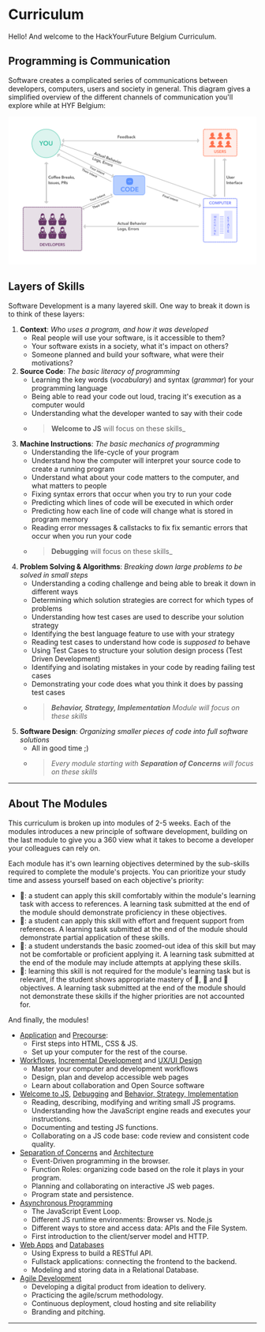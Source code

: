 # Curriculum

Hello! And welcome to the HackYourFuture Belgium Curriculum.

<!-- ## Student Persona

Who is this class for?

base-level requirements:

- good-enough english
- written communication skills (write a tidy and coherent email, follow written instructions, ... ?)
- basic computer skills (files, applications, ... ?)
- _minimum_ 35 hours per week to study
- a reliable internet connection and place to study

--- -->

## Programming is Communication

Software creates a complicated series of communications between developers, computers, users and society in general. This diagram gives a simplified overview of the different channels of communication you'll explore while at HYF Belgium:

![rhetorical situation](./rhetorical-situation.png)

## Layers of Skills

Software Development is a many layered skill. One way to break it down is to think of these layers:

1. **Context**: _Who uses a program, and how it was developed_
   - Real people will use your software, is it accessible to them?
   - Your software exists in a society, what it's impact on others?
   - Someone planned and build your software, what were their motivations?
2. **Source Code**: _The basic literacy of programming_
   - Learning the key words (_vocabulary_) and syntax (_grammar_) for your programming language
   - Being able to read your code out loud, tracing it's execution as a computer would
   - Understanding what the developer wanted to say with their code
   - > **Welcome to JS** will focus on these skills\_
3. **Machine Instructions**: _The basic mechanics of programming_
   - Understanding the life-cycle of your program
   - Understand how the computer will interpret your source code to create a running program
   - Understand what about your code matters to the computer, and what matters to people
   - Fixing syntax errors that occur when you try to run your code
   - Predicting which lines of code will be executed in which order
   - Predicting how each line of code will change what is stored in program memory
   - Reading error messages & callstacks to fix fix semantic errors that occur when you run your code
   - > **Debugging** will focus on these skills\_
4. **Problem Solving & Algorithms**: _Breaking down large problems to be solved in small steps_
   - Understanding a coding challenge and being able to break it down in different ways
   - Determining which solution strategies are correct for which types of problems
   - Understanding how test cases are used to describe your solution strategy
   - Identifying the best language feature to use with your strategy
   - Reading test cases to understand how code is _supposed to_ behave
   - Using Test Cases to structure your solution design process (Test Driven Development)
   - Identifying and isolating mistakes in your code by reading failing test cases
   - Demonstrating your code does what you think it does by passing test cases
   - > _**Behavior, Strategy, Implementation** Module will focus on these skills_
5. **Software Design**: _Organizing smaller pieces of code into full software solutions_
   - All in good time ;)
   - > _Every module starting with **Separation of Concerns** will focus on these skills_

<!-- 1. **User Experience**:
2. **Larger Impact**
3. **Source Code**:
4. **Machine Instructions**:
5. **Problem Solving & Algorithms**:
6. **Software Design**: -->

---

## About The Modules

This curriculum is broken up into modules of 2-5 weeks. Each of the modules introduces a new principle of software development, building on the last module to give you a 360 view what it takes to become a developer your colleagues can rely on.

Each module has it's own learning objectives determined by the sub-skills required to complete the module's projects. You can prioritize your study time and assess yourself based on each objective's priority:

- 🥚: a student can apply this skill comfortably within the module's learning task with access to references. A learning task submitted at the end of the module should demonstrate proficiency in these objectives.
- 🐣: a student can apply this skill with effort and frequent support from references. A learning task submitted at the end of the module should demonstrate partial application of these skills.
- 🐥: a student understands the basic zoomed-out idea of this skill but may not be comfortable or proficient applying it. A learning task submitted at the end of the module may include attempts at applying these skills.
- 🐔: learning this skill is not required for the module's learning task but is relevant, if the student shows appropriate mastery of 🥚, 🐣 and 🐥 objectives. A learning task submitted at the end of the module should not demonstrate these skills if the higher priorities are not accounted for.

And finally, the modules!

- [Application](./application/README.md) and [Precourse](./precourse/README.md):
  - First steps into HTML, CSS & JS.
  - Set up your computer for the rest of the course.
- [Workflows](./workflows/README.md), [Incremental Development](./incremental-development/README.md) and [UX/UI Design](./ux-ui-design/README.md)
  - Master your computer and development workflows
  - Design, plan and develop accessible web pages
  - Learn about collaboration and Open Source software
- [Welcome to JS](./welcome-to-js/README.md), [Debugging](./debugging/README.md) and [Behavior, Strategy, Implementation](./behavior-strategy-implementation/README.md)
  - Reading, describing, modifying and writing small JS programs.
  - Understanding how the JavaScript engine reads and executes your instructions.
  - Documenting and testing JS functions.
  - Collaborating on a JS code base: code review and consistent code quality.
- [Separation of Concerns](./separation-of-concerns/README.md) and [Architecture](./architecture/README.md)
  - Event-Driven programming in the browser.
  - Function Roles: organizing code based on the role it plays in your program.
  - Planning and collaborating on interactive JS web pages.
  - Program state and persistence.
- [Asynchronous Programming](./asynchronous-programming/README.md)
  - The JavaScript Event Loop.
  - Different JS runtime environments: Browser vs. Node.js
  - Different ways to store and access data: APIs and the File System.
  - First introduction to the client/server model and HTTP.
- [Web Apps](./web-apps/README.md) and [Databases](./databases/README.md)
  - Using Express to build a RESTful API.
  - Fullstack applications: connecting the frontend to the backend.
  - Modeling and storing data in a Relational Database.
- [Agile Development](./agile-development/README.md)
  - Developing a digital product from ideation to delivery.
  - Practicing the agile/scrum methodology.
  - Continuous deployment, cloud hosting and site reliability
  - Branding and pitching.

---

